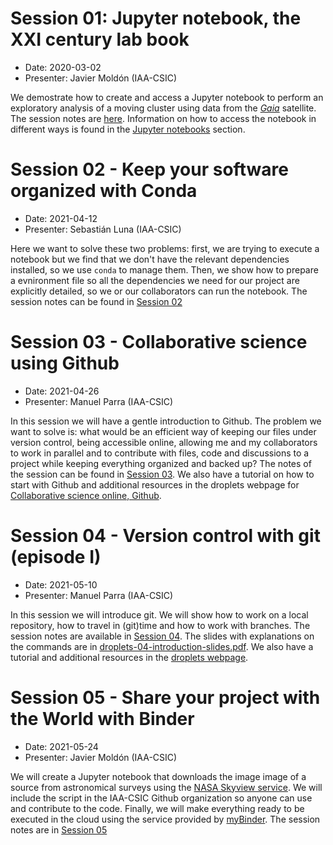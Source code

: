 # Session 01: Jupyter notebook, the XXI century lab book
- Date:  2020-03-02
- Presenter: Javier Moldón (IAA-CSIC)

We demostrate how to create and access a Jupyter notebook to perform an exploratory analysis of a moving cluster using data from the *[Gaia](https://sci.esa.int/web/gaia)* satellite. The session notes are [here](https://github.com/spsrc/droplets/blob/master/sessions/droplets-01-jupyter-notebooks/droplets-01-jupyter-notebooks.md). Information on how to access the notebook in different ways is found in the [Jupyter notebooks](./jupyter.md) section.


# Session 02 - Keep your software organized with Conda

- Date:  2021-04-12
- Presenter: Sebastián Luna (IAA-CSIC)

Here we want to solve these two problems: first, we are trying to execute a notebook but we find that we don't have the relevant dependencies installed, so we use `conda` to manage them. Then, we show how to prepare a evnironment file so all the dependencies we need for our project are explicitly detailed, so we or our collaborators can run the notebook. The session notes can be found in [Session 02](https://github.com/spsrc/droplets/blob/master/sessions/droplets-02-conda/droplets-02-conda.md)

# Session 03 - Collaborative science using Github

- Date: 2021-04-26
- Presenter: Manuel Parra (IAA-CSIC)

In this session we will have a gentle introduction to Github. The problem we want to solve is: what would be an efficient way of keeping our files under version control, being accessible online, allowing me and my collaborators to work in parallel and to contribute with files, code and discussions to a project while keeping everything organized and backed up? The notes of the session can be found in [Session 03](https://github.com/spsrc/droplets/blob/master/sessions/droplets-03-github/droplets-03-github.md). We also have a tutorial on how to start with Github and additional resources in the droplets webpage for [Collaborative science online, Github](https://droplets-spsrc.readthedocs.io/github/).

# Session 04 - Version control with git (episode I)

- Date: 2021-05-10
- Presenter: Manuel Parra (IAA-CSIC)

In this session we will introduce git. We will show how to work on a local repository, how to travel in (git)time and how to work with branches. The session notes are available in [Session 04](https://github.com/spsrc/droplets/blob/master/sessions/droplets-04-git/droplets-04-git.md). The slides with explanations on the commands are in [droplets-04-introduction-slides.pdf](https://github.com/spsrc/droplets/blob/master/sessions/droplets-04-git/droplets-04-introduction-slides.pdf). We also have a tutorial and additional resources in the [droplets webpage](https://droplets-spsrc.readthedocs.io/git/).

# Session 05 - Share your project with the World with Binder

- Date: 2021-05-24
- Presenter: Javier Moldón (IAA-CSIC)

We will create a Jupyter notebook that downloads the image image of a source from astronomical surveys using the [NASA Skyview service](https://skyview.gsfc.nasa.gov/current/cgi/titlepage.pl). We will include the script in the IAA-CSIC Github organization so anyone can use and contribute to the code. Finally, we will make everything ready to be executed in the cloud using the service provided by [myBinder](https://mybinder.org/). The session notes are in [Session 05](https://github.com/spsrc/droplets/blob/master/sessions/droplets-05-binder/droplets-05-binder.md)

